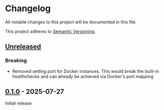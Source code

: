 # Changelog

All notable changes to this project will be documented in this file.

This project adheres to [Semantic Versioning](https://semver.org).

<!--
Note: In this file, do not use the hard wrap in the middle of a sentence for compatibility with GitHub comment style markdown rendering.
-->

## [Unreleased]
### Breaking
- Removed setting port for Docker instances. This would break the built-in healthchecks and can already be achieved via Docker's port mapping

## [0.1.0] - 2025-07-27

Initial release

[Unreleased]: https://github.com/CPU-Blanc/Rumia/compare/v0.1.0...HEAD
[0.1.0]: https://github.com/CPU-Blanc/Rumia/tree/v0.1.0